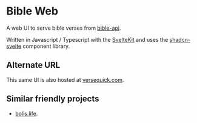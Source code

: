 # Bible Web

A web UI to serve bible verses from [bible-api](https://github.com/berinaniesh/bible-api).

Written in Javascript / Typescript with the [SvelteKit](https://kit.svelte.dev) and uses the [shadcn-svelte](https://shadcn-svelte.com) component library.

## Alternate URL

This same UI is also hosted at [versequick.com](https://versequick.com). 

## Similar friendly projects

- [bolls.life](https://bolls.life).
